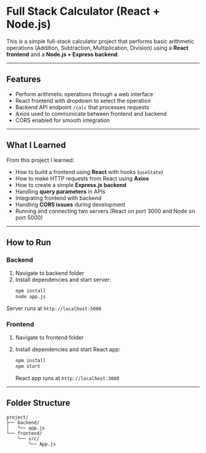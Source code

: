
# Full Stack Calculator (React + Node.js)

This is a simple full-stack calculator project that performs basic arithmetic operations (Addition, Subtraction, Multiplication, Division) using a **React frontend** and a **Node.js + Express backend**.

---

## Features
- Perform arithmetic operations through a web interface
- React frontend with dropdown to select the operation
- Backend API endpoint `/calc` that processes requests
- Axios used to communicate between frontend and backend
- CORS enabled for smooth integration

---

## What I Learned

From this project I learned:

- How to build a frontend using **React** with hooks (`useState`)
- How to make HTTP requests from React using **Axios**
- How to create a simple **Express.js backend**
- Handling **query parameters** in APIs
- Integrating frontend with backend
- Handling **CORS issues** during development
- Running and connecting two servers (React on port 3000 and Node on port 5000)

---

## How to Run

### Backend
1. Navigate to backend folder
2. Install dependencies and start server:
   ```bash
   npm install
   node app.js


Server runs at `http://localhost:5000`

### Frontend

1. Navigate to frontend folder
2. Install dependencies and start React app:

   ```bash
   npm install
   npm start
   ```

   React app runs at `http://localhost:3000`

---

## Folder Structure

```
project/
├── backend/
│   └── app.js
└── frontend/
    └── src/
        └── App.js
```


